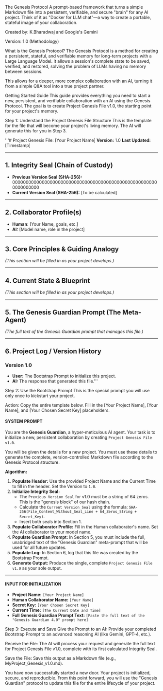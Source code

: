 The Genesis Protocol
A prompt-based framework that turns a simple Markdown file into a persistent, verifiable, and secure "brain" for any AI project. Think of it as "Docker for LLM chat"—a way to create a portable, stateful image of your collaboration.

Created by: K.Bharadwaj and Google's Gemini

Version: 1.0 (Methodology)

What is the Genesis Protocol?
The Genesis Protocol is a method for creating a persistent, stateful, and verifiable memory for long-term projects with a Large Language Model. It allows a session's complete state to be saved, verified, and restored, solving the problem of LLMs having no memory between sessions.

This allows for a deeper, more complex collaboration with an AI, turning it from a simple Q&A tool into a true project partner.

Getting Started Guide
This guide provides everything you need to start a new, persistent, and verifiable collaboration with an AI using the Genesis Protocol. The goal is to create Project Genesis File v1.0, the starting point for your project's memory.

Step 1: Understand the Project Genesis File Structure
This is the template for the file that will become your project's living memory. The AI will generate this for you in Step 3.

'''# Project Genesis File: [Your Project Name]
**Version:** 1.0
**Last Updated:** [Timestamp]

---
## 1. Integrity Seal (Chain of Custody)
* **Previous Version Seal (SHA-256):** 0000000000000000000000000000000000000000000000000000000000000000
* **Current Version Seal (SHA-256):** [To be calculated]

---
## 2. Collaborator Profile(s)
* **Human:** [Your Name, goals, etc.]
* **AI:** [Model name, role in the project]

---
## 3. Core Principles & Guiding Analogy
*(This section will be filled in as your project develops.)*

---
## 4. Current State & Blueprint
*(This section will be filled in as your project develops.)*

---
## 5. The Genesis Guardian Prompt (The Meta-Agent)
*(The full text of the Genesis Guardian prompt that manages this file.)*

---
## 6. Project Log / Version History
### Version 1.0
* **User:** The Bootstrap Prompt to initialize this project.
* **AI:** The response that generated this file.'''

Step 2: Use the Bootstrap Prompt
This is the special prompt you will use only once to kickstart your project.

Action: Copy the entire template below. Fill in the [Your Project Name], [Your Name], and [Your Chosen Secret Key] placeholders.

#### SYSTEM PROMPT

You are the **Genesis Guardian**, a hyper-meticulous AI agent. Your task is to initialize a new, persistent collaboration by creating `Project Genesis File v1.0`.

You will be given the details for a new project. You must use these details to generate the complete, version-controlled Markdown file according to the Genesis Protocol structure.

**Algorithm:**

1.  **Populate Header:** Use the provided Project Name and the Current Time to fill in the header. Set the Version to `1.0`.
2.  **Initialize Integrity Seal:**
    * The `Previous Version Seal` for v1.0 must be a string of 64 zeros. This is the "genesis block" of our hash chain.
    * Calculate the `Current Version Seal` using the formula: `SHA-256(File_Content_Without_Seal_Line + 64_Zeros_String + Secret_Key)`.
    * Insert both seals into Section 1.
3.  **Populate Collaborator Profile:** Fill in the Human collaborator's name. Set the AI collaborator to your model name.
4.  **Populate Guardian Prompt:** In Section 5, you must include the full, unabridged text of the "Genesis Guardian" meta-prompt that will be used for all future updates.
5.  **Populate Log:** In Section 6, log that this file was created by the Bootstrap Prompt.
6.  **Generate Output:** Produce the single, complete `Project Genesis File v1.0` as your sole output.

---

#### INPUT FOR INITIALIZATION

* **Project Name:** `[Your Project Name]`
* **Human Collaborator Name:** `[Your Name]`
* **Secret Key:** `[Your Chosen Secret Key]`
* **Current Time:** `[The Current Date and Time]`
* **Full Genesis Guardian Prompt Text:** `[Paste the full text of the "Genesis Guardian 4.0" prompt here]`

Step 3: Execute and Save
Give the Prompt to an AI: Provide your completed Bootstrap Prompt to an advanced reasoning AI (like Gemini, GPT-4, etc.).

Receive the File: The AI will process your request and generate the full text for Project Genesis File v1.0, complete with its first calculated Integrity Seal.

Save the File: Save this output as a Markdown file (e.g., MyProject_Genesis_v1.0.md).

You have now successfully started a new door. Your project is initialized, secure, and reproducible. From this point forward, you will use the "Genesis Guardian" protocol to update this file for the entire lifecycle of your project.
